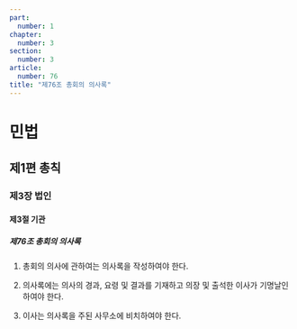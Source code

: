 ```yaml
---
part:
  number: 1
chapter:
  number: 3
section:
  number: 3
article:
  number: 76
title: "제76조 총회의 의사록"
---
```

# 민법

## 제1편 총칙

### 제3장 법인

#### 제3절 기관

##### 제76조 총회의 의사록

1. 총회의 의사에 관하여는 의사록을 작성하여야 한다.

2. 의사록에는 의사의 경과, 요령 및 결과를 기재하고 의장 및 출석한 이사가 기명날인하여야 한다.

3. 이사는 의사록을 주된 사무소에 비치하여야 한다.
